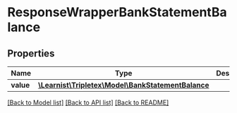 # ResponseWrapperBankStatementBalance

## Properties
Name | Type | Description | Notes
------------ | ------------- | ------------- | -------------
**value** | [**\Learnist\Tripletex\Model\BankStatementBalance**](BankStatementBalance.md) |  | [optional] 

[[Back to Model list]](../../README.md#documentation-for-models) [[Back to API list]](../../README.md#documentation-for-api-endpoints) [[Back to README]](../../README.md)

